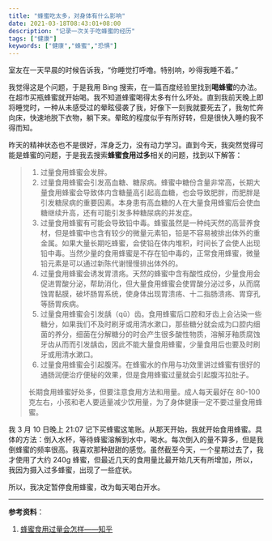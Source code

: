 ```yaml
---
title: "蜂蜜吃太多，对身体有什么影响"
date: 2021-03-18T08:43:01+08:00
description: "记录一次关于吃蜂蜜的经历"
tags: ["健康"]
keywords: ["健康","蜂蜜","恐惧"]
---
```


室友在一天早晨的时候告诉我，“你睡觉打呼噜。特别响，吵得我睡不着。”

我觉得这是个问题，于是我用 Bing 搜索，在一篇百度经验里找到**喝蜂蜜**的办法。在超市买瓶蜂蜜就开始喝。我不知道蜂蜜喝得太多有什么坏处。直到我前天晚上即将睡觉时，一种从未感受过的晕眩侵袭了我，好像下一刻我就要死去了，我匆忙奔向床，快速地脱下衣物，躺下来。晕眩的程度似乎有所好转，但是很快入睡的我不得而知。

昨天的精神状态也不是很好，浑身乏力，没有动力学习。直到今天，我突然觉得可能是蜂蜜的问题，于是我去搜索**蜂蜜食用过多**相关的问题，找到以下解答：

> 1. 过量食用蜂蜜会发胖。
> 2. 过量食用蜂蜜会引发高血糖、糖尿病。蜂蜜中糖份含量非常高，长期大量食用蜂蜜会导致体内含糖量高引起高血糖，也会导致肥胖，而肥胖是引发糖尿病的重要因素。本身患有高血糖的人在大量食用蜂蜜后会使血糖继续升高，还有可能引发多种糖尿病的并发症。
> 3. 过量食用蜂蜜有可能会导致铅中毒。蜂蜜虽然是一种纯天然的高营养食材，但是蜂蜜中也含有较少的微量元素铅，铅是不容易被排出体外的重金属。如果大量长期吃蜂蜜，会使铅在体内堆积，时间长了会使人出现铅中毒。当然少量的食用蜂蜜是不存在铅中毒的，正常食用蜂蜜，微量铅元素是可以通过新陈代谢慢慢排出体外的。
> 4. 过量食用蜂蜜会诱发胃溃疡。天然的蜂蜜中含有酸性成份，少量食用会促进胃酸分泌，帮助消化，但大量食用蜂蜜会使胃酸分泌过多，从而腐蚀胃黏膜，破坏肠胃系统，使身体出现胃溃疡、十二指肠溃疡、胃穿孔等肠胃疾病。
> 5. 过量食用蜂蜜会引发龋（qǔ）齿。食用蜂蜜后口腔和牙齿上会沾染一些糖分，如果我们不及时刷牙或用清水漱口，那些糖分就会成为口腔内细菌的养分，细菌在分解糖分的时会产生很多酸性物质，溶解牙釉质腐蚀牙齿从而而引发龋齿，因此不能大量食用蜂蜜，少量食用后也要及时刷牙或用清水漱口。
> 6. 过量食用蜂蜜会引起腹泻。在蜂蜜水的作用与功效里讲过蜂蜜有很好的通肠润便治疗便秘的效果，但是食用蜂蜜过量就会引起腹泻拉肚子。
>
> 长期食用蜂蜜好处多，但要注意食用方法和用量。成人每天最好在 80-100 克左右，小孩和老人要适量减少饮用量，为了身体健康一定不要过量食用蜂蜜。

我 3 月 10 日晚上 21:07 记下买蜂蜜这笔账。从那天开始，我就开始食用蜂蜜。具体的方法：倒入水杯，等待蜂蜜溶解到水中，喝水。每次倒入的量不算多，但是我倒蜂蜜的频率很高。我喜欢那种甜甜的感觉。虽然截至今天，一个星期过去了，我才使用了大约 240g 蜂蜜，但最近几天的食用量比最开始几天有所增加，所以，我因为摄入过多蜂蜜，出现了一些症状。

所以，我决定暂停食用蜂蜜，改为每天喝白开水。

---

**参考资料**：

1. [蜂蜜食用过量会怎样——知乎](https://zhuanlan.zhihu.com/p/133737633)
